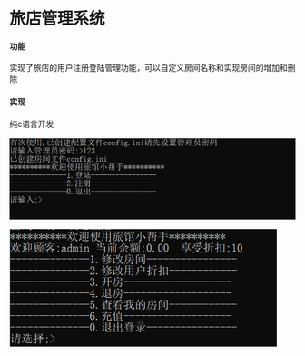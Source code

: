<h1>旅店管理系统</h1>

#### 功能

实现了旅店的用户注册登陆管理功能，可以自定义房间名称和实现房间的增加和删除

#### 实现

纯c语言开发



![](.\image\1.png)

![](.\image\2.png)
